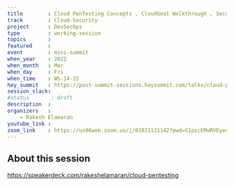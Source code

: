 ```yaml
---
title        : Cloud PenTesting Concepts , CloudGoat Walkthrough , Securing Cloud Endpoints
track        : Cloud-Security
project      : DevSecOps
type         : working-session
topics       :
featured     :
event        : mini-summit
when_year    : 2022
when_month   : Mar
when_day     : Fri
when_time    : WS-14-15
hey_summit   : https://post-summit-sessions.heysummit.com/talks/cloud-pentesting-concepts-cloudgoat-walkthrough-securing-cloud-endpoints/
session_slack:
#status       : draft
description  :
organizers   :
    - Rakesh Elamaran
youtube_link :
zoom_link    : https://us06web.zoom.us/j/81021131142?pwd=S1pscEMwRVEyenp1UmhJbGhZS0d1UT09
---
```


## About this session
https://speakerdeck.com/rakeshelamaran/cloud-pentesting
